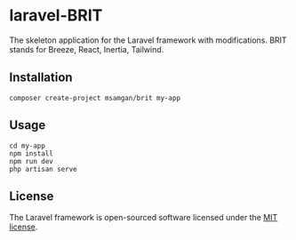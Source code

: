 # laravel-BRIT

The skeleton application for the Laravel framework with modifications. BRIT stands for Breeze, React, Inertia, Tailwind.

## Installation

```shell
composer create-project msamgan/brit my-app
```

## Usage

```shell
cd my-app
npm install
npm run dev
php artisan serve
```

## License

The Laravel framework is open-sourced software licensed under the [MIT license](https://opensource.org/licenses/MIT).
